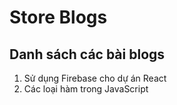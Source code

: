 # Store Blogs

## Danh sách các bài blogs

1. Sử dụng Firebase cho dự án React
2. Các loại hàm trong JavaScript